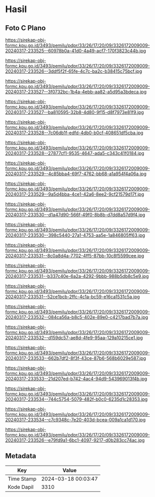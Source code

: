# Hasil

## Foto C Plano

https://sirekap-obj-formc.kpu.go.id/3493/pemilu/pdpr/33/26/17/20/09/3326172009009-20240317-233525--60978b0a-41d0-4a49-acf7-170f3823c44b.jpg

https://sirekap-obj-formc.kpu.go.id/3493/pemilu/pdpr/33/26/17/20/09/3326172009009-20240317-233526--3ddf5f2f-65fe-4c7c-ba2c-b38415c75bcf.jpg

https://sirekap-obj-formc.kpu.go.id/3493/pemilu/pdpr/33/26/17/20/09/3326172009009-20240317-233527--3f0732bc-1b4a-4ebb-aa82-a5d95a3bdeca.jpg

https://sirekap-obj-formc.kpu.go.id/3493/pemilu/pdpr/33/26/17/20/09/3326172009009-20240317-233527--ba810595-32b8-4d80-9f15-d8f7973e81f9.jpg

https://sirekap-obj-formc.kpu.go.id/3493/pemilu/pdpr/33/26/17/20/09/3326172009009-20240317-233528--7c06db1f-edfd-4db0-b0cf-408651df5cba.jpg

https://sirekap-obj-formc.kpu.go.id/3493/pemilu/pdpr/33/26/17/20/09/3326172009009-20240317-233528--27877cf1-9535-4647-ada5-c343c41f0184.jpg

https://sirekap-obj-formc.kpu.go.id/3493/pemilu/pdpr/33/26/17/20/09/3326172009009-20240317-233529--4c85bba4-69f7-4762-bb68-a1a954f4a06a.jpg

https://sirekap-obj-formc.kpu.go.id/3493/pemilu/pdpr/33/26/17/20/09/3326172009009-20240317-233529--9a5d4bba-4ce1-42a6-8ee2-9cf21579d17f.jpg

https://sirekap-obj-formc.kpu.go.id/3493/pemilu/pdpr/33/26/17/20/09/3326172009009-20240317-233530--d1a47d90-566f-49f0-8b8b-d7dd8a57d9f4.jpg

https://sirekap-obj-formc.kpu.go.id/3493/pemilu/pdpr/33/26/17/20/09/3326172009009-20240317-233530--398c5440-27a1-4753-aa5e-1a846805ff63.jpg

https://sirekap-obj-formc.kpu.go.id/3493/pemilu/pdpr/33/26/17/20/09/3326172009009-20240317-233531--8c0a8d4a-7702-4ff5-87bb-10c8f5599cee.jpg

https://sirekap-obj-formc.kpu.go.id/3493/pemilu/pdpr/33/26/17/20/09/3326172009009-20240317-233531--b337c40e-6a2a-4292-9bbb-988b5db8c5e9.jpg

https://sirekap-obj-formc.kpu.go.id/3493/pemilu/pdpr/33/26/17/20/09/3326172009009-20240317-233531--52ce1bcb-2ffc-4c1a-bc59-e16ca1531c5a.jpg

https://sirekap-obj-formc.kpu.go.id/3493/pemilu/pdpr/33/26/17/20/09/3326172009009-20240317-233532--084ca56a-b8c5-402e-89e0-c4217bad7b7a.jpg

https://sirekap-obj-formc.kpu.go.id/3493/pemilu/pdpr/33/26/17/20/09/3326172009009-20240317-233532--d159dc57-ae8d-4fe9-95aa-129a10215ce1.jpg

https://sirekap-obj-formc.kpu.go.id/3493/pemilu/pdpr/33/26/17/20/09/3326172009009-20240317-233533--662b7df2-8f3f-43ce-87b6-568b6029e587.jpg

https://sirekap-obj-formc.kpu.go.id/3493/pemilu/pdpr/33/26/17/20/09/3326172009009-20240317-233533--21d207ed-b742-4ac4-94d9-543969013f4b.jpg

https://sirekap-obj-formc.kpu.go.id/3493/pemilu/pdpr/33/26/17/20/09/3326172009009-20240317-233534--744c5754-5079-482f-b0c0-6235d1c28353.jpg

https://sirekap-obj-formc.kpu.go.id/3493/pemilu/pdpr/33/26/17/20/09/3326172009009-20240317-233534--c7c9348c-7e20-403d-bcea-009a1ca1d170.jpg

https://sirekap-obj-formc.kpu.go.id/3493/pemilu/pdpr/33/26/17/20/09/3326172009009-20240317-233526--e79fd9a1-6bc1-4097-9217-d0b283cc74ac.jpg


## Metadata

| Key        | Value               |
| ---------- | ------------------- |
| Time Stamp | 2024-03-18 00:03:47 |
| Kode Dapil | 3310                |



